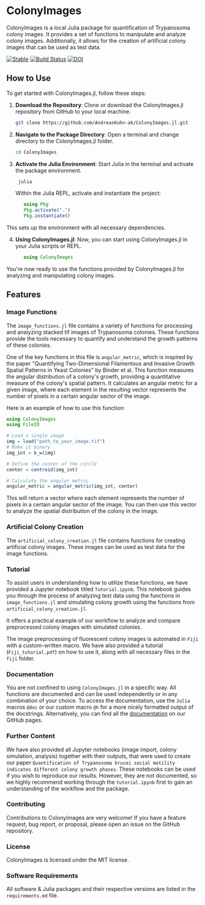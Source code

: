 # ColonyImages

ColonyImages is a local Julia package for quantification of Trypanosoma colony images. It provides a set of functions to manipulate and analyze colony images. Additionally, it allows for the creation of artificial colony images that can be used as test data.

[![Stable](https://img.shields.io/badge/docs-stable-blue.svg)](https://andreaskuhn-ak.github.io/ColonyImages.jl/)
[![Build Status](https://github.com/AndreasKuhn-ak/ColonyImages.jl/actions/workflows/CI.yml/badge.svg?branch=master)](https://github.com/AndreasKuhn-ak/ColonyImages.jl/actions/workflows/CI.yml?query=branch%3Amaster)
[![DOI](https://zenodo.org/badge/DOI/10.5281/zenodo.12701062.svg)](https://doi.org/10.5281/zenodo.12701013)




## How to Use

To get started with ColonyImages.jl, follow these steps:

1. **Download the Repository**: Clone or download the ColonyImages.jl repository from GitHub to your local machine.

   ```bash
   git clone https://github.com/AndreasKuhn-ak/ColonyImages.jl.git  
    ``` 
2. **Navigate to the Package Directory**:  Open a terminal and change directory to the ColonyImages.jl folder.
   ```bash
   cd ColonyImages
    ``` 
3. **Activate the Julia Environment**: Start Julia in the terminal and activate the package environment.
   ```bash
    julia  
      ``` 
   Within the Julia REPL, activate and instantiate the project:
   ```julia
      using Pkg
      Pkg.activate(".")
      Pkg.instantiate()
   ```
This sets up the environment with all necessary dependencies.

4. **Using ColonyImages.jl**: Now, you can start using ColonyImages.jl in your Julia scripts or REPL.
   ```julia
      using ColonyImages
   ```
You're now ready to use the functions provided by ColonyImages.jl for analyzing and manipulating colony images.
## Features

### Image Functions

The `image_functions.jl` file contains a variety of functions for processing and analyzing stacked tif images of Trypanosoma colonies. These functions provide the tools necessary to quantify and understand the growth patterns of these colonies.

One of the key functions in this file is `angular_metric`, which is inspired by the paper "Quantifying Two-Dimensional Filamentous and Invasive Growth Spatial Patterns in Yeast Colonies" by Binder et al. This function measures the angular distribution of a colony's growth, providing a quantitative measure of the colony's spatial pattern. It calculates an angular metric for a given image, where each element in the resulting vector represents the number of pixels in a certain angular sector of the image.

Here is an example of how to use this function:

```julia
using ColonyImages
using FileIO

# Load a single image
img = load("path_to_your_image.tif")
# Make it binary
img_int = b_w(img)

# Define the center of the circle
center = centroid(img_int)

# Calculate the angular metric
angular_metric = angular_metric(img_int, center)
```

This will return a vector where each element represents the number of pixels in a certain angular sector of the image. You can then use this vector to analyze the spatial distribution of the colony in the image.



### Artificial Colony Creation

The `artificial_colony_creation.jl` file contains functions for creating artificial colony images. These images can be used as test data for the image functions.



### Tutorial 

To assist users in understanding how to utilize these functions, we have provided a Jupyter notebook titled `Tutorial.ipynb`. This notebook guides you through the process of analyzing test data using the functions in `image_functions.jl` and simulating colony growth using the functions from `artificial_colony_creation.jl`.

It offers a practical example of our workflow to analyze and compare preprocessed colony images with simulated colonies.

The image preprocessing of fluorescent colony images is automated in `Fiji` with a custom-written macro. We have also provided a tutorial (`Fiji_tutorial.pdf`) on how to use it, along with all necessary files in the `fiji` folder.

### Documentation
You are not confined to using `ColonyImages.jl` in a specific way. All functions are documented and can be used independently or in any combination of your choice. To access the documentation, use the `Julia` macros `@doc` or our custom macro `@h` for a more nicely formatted output of the docstrings. Alternatively, you can find all the [documentation](https://andreaskuhn-ak.github.io/ColonyImages.jl/) on our GitHub pages.

### Further Content 
We have also provided all Jupyter notebooks (image import, colony simulation, analysis) together with their outputs, that were used to create our paper `Quantification of Trypanosoma brucei social motility indicates different colony growth phases`. These notebooks can be used if you wish to reproduce our results. However, they are not documented, so we highly recommend working through the `tutorial.ipynb` first to gain an understanding of the workflow and the package.

### Contributing
Contributions to ColonyImages are very welcome! If you have a feature request, bug report, or proposal, please open an issue on the GitHub repository.

### License
ColonyImages is licensed under the MIT license.

### Software Requirements
All software & Julia packages and their respective versions are listed in the `requirements.md` file.
